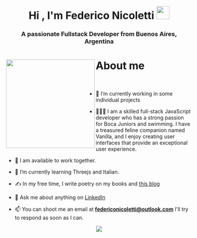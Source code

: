<h1 align="center"><b>Hi , I'm Federico Nicoletti </b><img src="https://media.giphy.com/media/hvRJCLFzcasrR4ia7z/giphy.gif" width="35"></h1>
<h3 align="center">A passionate Fullstack Developer from Buenos Aires, Argentina</h3>

<h1><img align= "left" width= "240" src= "https://pa1.narvii.com/6580/8098c6e9207376889eeb0532d9f5a0723c4d73f5_hq.gif"/> About me</h1>
<br/>

- 🔭 I’m currently working in some individual projects

- 🙋🏻‍♂️ I am a skilled full-stack JavaScript developer who has a strong passion for Boca Juniors and swimming. I have a treasured feline companion named Vanilla, and I enjoy creating user interfaces that provide an exceptional user experience.

- 🤝 I am available to work together.

- 🌱 I’m currently learning Threejs and Italian.

- ✍️ In my free time, I write poetry on my books and [this blog](https://sinfiltroalalma.blogspot.com/)

- 💬 Ask me about anything on [LinkedIn](https://www.linkedin.com/in/federico-nicoletti/)

- 📫 You can shoot me an email at **federiconicoletti@outlook.com** I'll try to respond as soon as I can.
<!--tech stack icons-->
<p align="center">
  <a href="https://skillicons.dev">
    <img src="https://skillicons.dev/icons?i=git,bootstrap,css,discord,express,figma,firebase,github,html,js,jest,threejs,netlify,linux,md,materialui,mongodb,nextjs,nodejs,postman,react,redux,tailwind,ts,vscode&perline=14" />
  </a>
</p>
